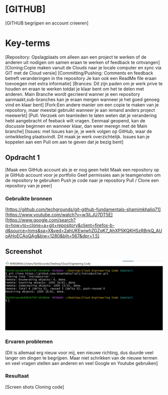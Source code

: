 # [GITHUB]
[GITHUB begrijpen en account crieeren]

# Key-terms
[Repository: Opslagplaats om alleen aan een project te werken of de anderen uit nodigen om samen eraan te werken of feedback te ontvangen]
[Cloning:Copie maken vanuit de Clouds naar je locale computer en sync via GIT met de Cloud versie]
[Committing/Pushing: Comments en feedback betreft veranderingen in the repository Je kan ook een ReadMe file eraan toevoegen met extra informatie]
[Brances: Dit zijn paden om je werk prive te houden en eraan te werken totdat je klaar bent om het te delen met anderen. Main Branche wordt gecrieerd wanner je een repository aanmaakt,sub-branches kan je eraan mergen wanneer je het goed genoeg vind  en klaar bent]
[Fork:Een andere manier om een copie te maken van je repository, maar meestal gebruikt wanneer je aan iemand anders project meewerkt]
[Pull: Verzoek om teamleden te laten weten dat je verandering hebt aangebracht of feeback wilt vragen. Eenmaal geopend, kan de discussie beginnen en wanneer klaar, dan weer meregn met de Main branche]
[Issues: met Issues kan je, je werk volgen op GitHub, waar de ontwikkeling plaatsvindt. Dit maak je werk overzichtelijk. Issues kan je koppelen aan een Pull om aan te geven dat je bezig bent]

## Opdracht 1
[Maak een GitHub account als je er nog geen hebt
Maak een repository op je GitHub account voor je portfolio
Geef permissies aan je teamgenoten om de repository te gebruiken
Push je code naar je repository
Pull / Clone een repository van je peer]

### Gebruikte bronnen
[https://github.com/techgrounds/git-github-fundamentals-shamimkhaliq71]
[https://www.youtube.com/watch?v=w3jLJU7DT5E]
[https://www.google.com/search?q=how+to+clone+a+git+repository&client=firefox-b-d&source=lnms&sa=X&ved=2ahUKEwiwhZGZqK7_AhXP5KQKHSzRBrkQ_AUoAHoECAoQAg&biw=1280&bih=567&dpr=1.5]
## Screenshot
![screenshot](/00_includes/1.jpg)

### Ervaren problemen
[Dit is allemaal erg nieuw voor mij, een nieuwe richting, dus duurde veel langer om dingen te begrijpen. Maar niet schrikken van de nieuwe termen en veel vragen stellen aan anderen en veel Google en Youtube gebruiken]

### Resultaat
[Screen shots Cloning code]
